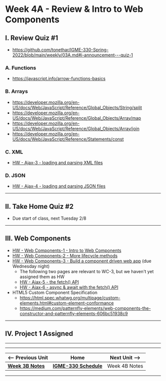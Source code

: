 # Week 4A - Review & Intro to Web Components

## I. Review Quiz #1
- https://github.com/tonethar/IGME-330-Spring-2022/blob/main/weekly/03A.md#i-announcement---quiz-1

### A. Functions
- https://javascript.info/arrow-functions-basics

### B. Arrays
- https://developer.mozilla.org/en-US/docs/Web/JavaScript/Reference/Global_Objects/String/split
- https://developer.mozilla.org/en-US/docs/Web/JavaScript/Reference/Global_Objects/Array/map
- https://developer.mozilla.org/en-US/docs/Web/JavaScript/Reference/Global_Objects/Array/join
- https://developer.mozilla.org/en-US/docs/Web/JavaScript/Reference/Statements/const

### C. XML
- [HW - Ajax-3 - loading and parsing XML files](https://github.com/tonethar/IGME-330-Master/blob/master/notes/HW-ajax-3.md#ii-about-xml)

### D. JSON
- [HW - Ajax-4 - loading and parsing JSON files](https://github.com/tonethar/IGME-330-Master/blob/master/notes/HW-ajax-4.md)

<hr>

## II. Take Home Quiz #2

- Due start of class, next Tuesday 2/8

<hr>

## III. Web Components

- [HW - Web Components-1 - Intro to Web Components](https://github.com/tonethar/IGME-330-Master/blob/master/notes/HW-wc-1.md)
- [HW - Web Components-2 - More lifecycle methods](https://github.com/tonethar/IGME-330-Master/blob/master/notes/HW-wc-2.md)
- [HW - Web Components-3 - Build a component driven web app](https://github.com/tonethar/IGME-330-Master/blob/master/notes/HW-wc-3.md) (due Wednesday night)
  - The following two pages are relevant to WC-3, but we haven't yet assigned them as HW
  - [HW - Ajax-5 - the fetch() API](https://github.com/tonethar/IGME-330-Master/blob/master/notes/HW-ajax-5.md)
  - [HW - Ajax-6 - async & await with the fetch() API](https://github.com/tonethar/IGME-330-Master/blob/master/notes/HW-ajax-6.md)
- HTML5 Custom Component Specification
  - https://html.spec.whatwg.org/multipage/custom-elements.html#custom-element-conformance
  - https://medium.com/patternfly-elements/web-components-the-constructor-and-patternfly-elements-606bc51938c9
  
<hr>

## IV. Project 1 Assigned


<hr><hr>

| <-- Previous Unit | Home | Next Unit -->
| --- | --- | --- 
| [**Week 3B Notes**](03B.md)     |  [**IGME-330 Schedule**](../schedule.md) | Week 4B Notes

<hr>
